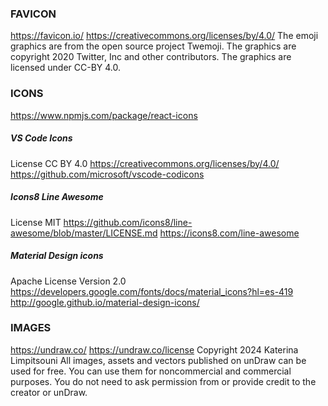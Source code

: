 ### FAVICON
https://favicon.io/
https://creativecommons.org/licenses/by/4.0/
The emoji graphics are from the open source project Twemoji. The graphics are copyright 2020 Twitter, Inc and other contributors. The graphics are licensed under CC-BY 4.0.

### ICONS
https://www.npmjs.com/package/react-icons

##### VS Code Icons
License CC BY 4.0
https://creativecommons.org/licenses/by/4.0/
https://github.com/microsoft/vscode-codicons

##### Icons8 Line Awesome
License MIT
https://github.com/icons8/line-awesome/blob/master/LICENSE.md
https://icons8.com/line-awesome

##### Material Design icons
Apache License Version 2.0
https://developers.google.com/fonts/docs/material_icons?hl=es-419
http://google.github.io/material-design-icons/

### IMAGES
https://undraw.co/
https://undraw.co/license Copyright 2024 Katerina Limpitsouni
All images, assets and vectors published on unDraw can be used for free. You can use them for noncommercial and commercial purposes. You do not need to ask permission from or provide credit to the creator or unDraw.